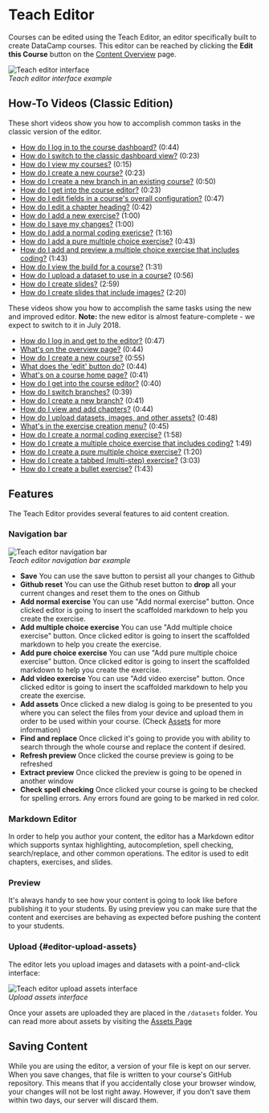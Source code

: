 # Teach Editor

Courses can be edited using the Teach Editor, an editor specifically built to create DataCamp courses. This editor can be reached by clicking the **Edit this Course** button on the [Content Overview](content-overview.md) page.

![Teach editor interface](/images/authoring-tools/teach-editor.png)  
*Teach editor interface example*

## How-To Videos (Classic Edition)

These short videos show you how to accomplish common tasks in the classic version of the editor.

- [How do I log in to the course dashboard?](https://youtu.be/2JZ8lJ6H1ZU) (0:44)
- [How do I switch to the classic dashboard view?](https://youtu.be/2wEQ9nzUqbc) (0:23)
- [How do I view my courses?](https://youtu.be/JwIdFM3Ik3E) (0:15)
- [How do I create a new course?](https://youtu.be/GyWGX74A61U) (0:23)
- [How do I create a new branch in an existing course?](https://youtu.be/cX_b-OMkImI) (0:50)
- [How do I get into the course editor?](https://youtu.be/k1uE_0j3Y4g) (0:23)
- [How do I edit fields in a course's overall configuration?](https://youtu.be/LrUT-tw1uzg) (0:47)
- [How do I edit a chapter heading?](https://youtu.be/gT0iSSvVjcI) (0:42)
- [How do I add a new exercise?](https://youtu.be/6aTmo9UK4cs) (1:00)
- [How do I save my changes?](https://youtu.be/n5d-XvPY28M) (1:00)
- [How do I add a normal coding exericse?](/youtu.be/AudG1Eie_RA) (1:16)
- [How do I add a pure multiple choice exercise?](https://youtu.be/BSsxL-Fr4J8) (0:43)
- [How do I add and preview a multiple choice exercise that includes coding?](https://youtu.be/MxoGQzyzmZA) (1:43)
- [How do I view the build for a course?](https://youtu.be/FPEOmNTeFlI) (1:31)
- [How do I upload a dataset to use in a course?](https://youtu.be/lDrgK-YBcM4) (0:56)
- [How do I create slides?](https://youtu.be/9I3NePYilng) (2:59)
- [How do I create slides that include images?](https://youtu.be/8k_igovXBCg) (2:20)

These videos show you how to accomplish the same tasks using the new and improved editor.
**Note:** the new editor is almost feature-complete - we expect to switch to it in July 2018.

- [How do I log in and get to the editor?](https://www.youtube.com/watch?v=GzRksLj2YBI) (0:47)
- [What's on the overview page?](https://www.youtube.com/watch?v=RQO0joS93_8) (0:44)
- [How do I create a new course?](https://www.youtube.com/watch?v=UeegW0a6eQ8) (0:55)
- [What does the 'edit' button do?](https://www.youtube.com/watch?v=z1U75SfGKu0) (0:44)
- [What's on a course home page?](https://www.youtube.com/watch?v=YWvAAlNWL4o) (0:41)
- [How do I get into the course editor?](https://www.youtube.com/watch?v=a1WsAVzFQ0M) (0:40)
- [How do I switch branches?](https://www.youtube.com/watch?v=esFIqohWhC8) (0:39)
- [How do I create a new branch?](https://www.youtube.com/watch?v=aD1juzjfshg) (0:41)
- [How do I view and add chapters?](https://www.youtube.com/watch?v=4NTmdqdT5DY) (0:44)
- [How do I upload datasets, images, and other assets?](https://www.youtube.com/watch?v=EVh1fPJYtVM) (0:48)
- [What's in the exercise creation menu?](https://www.youtube.com/watch?v=v2ZcjMRnxSc) (0:45)
- [How do I create a normal coding exercise?](https://www.youtube.com/watch?v=5tMwLJTNolI) (1:58)
- [How do I create a multiple choice exercise that includes coding?](https://www.youtube.com/watch?v=GbfAawStjio) 1:49)
- [How do I create a pure multiple choice exercise?](https://www.youtube.com/watch?v=OmONv8IeJS4) (1:20)
- [How do I create a tabbed (multi-step) exercise?](https://www.youtube.com/watch?v=pIiUJGJwNqE) (3:03)
- [How do I create a bullet exercise?](https://www.youtube.com/watch?v=XmDLUTX0K1I) (1:43)

## Features

The Teach Editor provides several features to aid content creation.

### Navigation bar

![Teach editor navigation bar](/images/authoring-tools/teach-editor-nav-bar.png)  
*Teach editor navigation bar example*

- **Save** You can use the save button to persist all your changes to Github
- **Github reset** You can use the Github reset button to **drop** all your current changes and reset them to the ones on Github
- **Add normal exercise** You can use "Add normal exercise" button. Once clicked editor is going to insert the scaffolded markdown to help you create the exercise.
- **Add multiple choice exercise** You can use "Add multiple choice exercise" button. Once clicked editor is going to insert the scaffolded markdown to help you create the exercise.
- **Add pure choice exercise** You can use "Add pure multiple choice exercise" button. Once clicked editor is going to insert the scaffolded markdown to help you create the exercise.
- **Add video exercise** You can use "Add video exercise" button. Once clicked editor is going to insert the scaffolded markdown to help you create the exercise.
- **Add assets** Once clicked a new dialog is going to be presented to you where you can select the files from your device and upload them in order to be used within your course. (Check [Assets](/courses/assets.md) for more information)
- **Find and replace** Once clicked it's going to provide you with ability to search through the whole course and replace the content if desired.
- **Refresh preview** Once clicked the course preview is going to be refreshed
- **Extract preview** Once clicked the preview is going to be opened in another window
- **Check spell checking** Once clicked your course is going to be checked for spelling errors. Any errors found are going to be marked in red color.

### Markdown Editor

In order to help you author your content,
the editor has a Markdown editor which supports syntax highlighting,
autocompletion,
spell checking,
search/replace,
and other common operations.
The editor is used to edit chapters, exercises, and slides.

### Preview

It's always handy to see how your content is going to look like before publishing it to your students.
By using preview you can make sure that the content and exercises are behaving as expected before pushing the content to your students.

### Upload {#editor-upload-assets}

The editor lets you upload images and datasets with a point-and-click interface:

![Teach editor upload assets interface](/images/authoring-tools/teach-editor-upload-assets-interface.png)  
*Upload assets interface*

Once your assets are uploaded they are placed in the `/datasets` folder.
You can read more about assets by visiting the [Assets Page](/courses/assets.md)

## Saving Content

While you are using the editor, a version of your file is kept on our server.
When you save changes,
that file is written to your course's GitHub repository.
This means that if you accidentally close your browser window,
your changes will not be lost right away.
However,
if you don't save them within two days,
our server will discard them.
